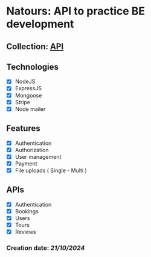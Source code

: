 # Natours: API to practice BE development
## Collection: [API](https://documenter.getpostman.com/view/2000788/2sAXqpA4o2)
## Technologies  
  - [x] NodeJS
  - [x] ExpressJS
  - [x] Mongoose
  - [x] Stripe
  - [x] Node mailer

## Features
  - [x] Authentication
  - [x] Authorization
  - [x] User management
  - [x] Payment
  - [x] File uploads ( Single - Multi )

## APIs
  - [x] Authentication
  - [x] Bookings
  - [x] Users
  - [x] Tours
  - [x] Reviews

### Creation date: _21/10/2024_